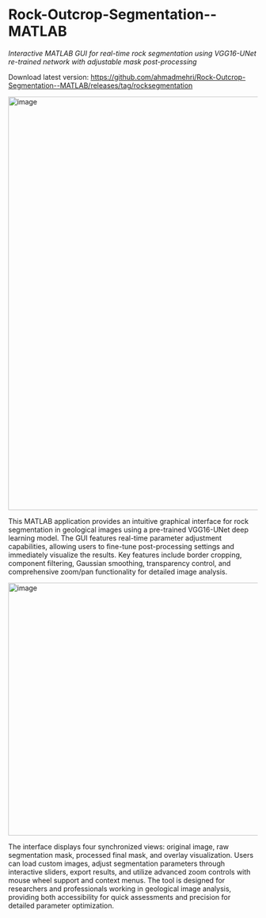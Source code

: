 # Rock-Outcrop-Segmentation--MATLAB
*Interactive MATLAB GUI for real-time rock segmentation using VGG16-UNet re-trained network with adjustable mask post-processing*

Download latest version: https://github.com/ahmadmehri/Rock-Outcrop-Segmentation--MATLAB/releases/tag/rocksegmentation

<img width="1395" height="836" alt="image" src="https://github.com/user-attachments/assets/e94dcf0b-399e-4aba-95ab-fc52d35d978f" />

This MATLAB application provides an intuitive graphical interface for rock segmentation in geological images using a pre-trained VGG16-UNet deep learning model. The GUI features real-time parameter adjustment capabilities, allowing users to fine-tune post-processing settings and immediately visualize the results. Key features include border cropping, component filtering, Gaussian smoothing, transparency control, and comprehensive zoom/pan functionality for detailed image analysis.

<img width="1425" height="511" alt="image" src="https://github.com/user-attachments/assets/52f58067-a34f-4ced-bb88-0e966336197e" />


The interface displays four synchronized views: original image, raw segmentation mask, processed final mask, and overlay visualization. Users can load custom images, adjust segmentation parameters through interactive sliders, export results, and utilize advanced zoom controls with mouse wheel support and context menus. The tool is designed for researchers and professionals working in geological image analysis, providing both accessibility for quick assessments and precision for detailed parameter optimization.
